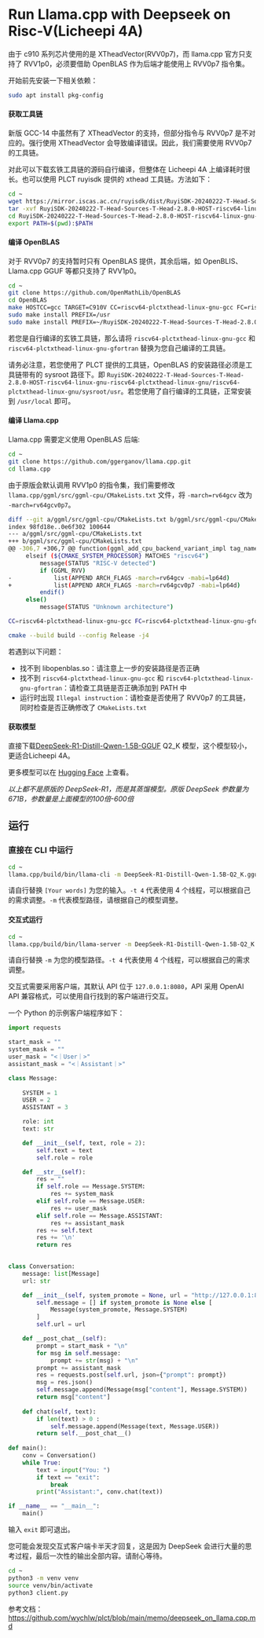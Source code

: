 # Run Llama.cpp with Deepseek on Risc-V(Licheepi 4A)



由于 c910 系列芯片使用的是 XTheadVector(RVV0p7)，而 llama.cpp 官方只支持了 RVV1p0，必须要借助 OpenBLAS 作为后端才能使用上 RVV0p7 指令集。



开始前先安装一下相关依赖：

```bash
sudo apt install pkg-config
```



#### 获取工具链

新版 GCC-14 中虽然有了 XTheadVector 的支持，但部分指令与 RVV0p7 是不对应的。强行使用 XTheadVector 会导致编译错误。因此，我们需要使用 RVV0p7 的工具链。

对此可以下载玄铁工具链的源码自行编译，但整体在 Licheepi 4A 上编译耗时很长。也可以使用 PLCT ruyisdk 提供的 xthead 工具链。方法如下：

```bash
cd ~
wget https://mirror.iscas.ac.cn/ruyisdk/dist/RuyiSDK-20240222-T-Head-Sources-T-Head-2.8.0-HOST-riscv64-linux-gnu-riscv64-plctxthead-linux-gnu.tar.xz
tar -xvf RuyiSDK-20240222-T-Head-Sources-T-Head-2.8.0-HOST-riscv64-linux-gnu-riscv64-plctxthead-linux-gnu.tar.xz
cd RuyiSDK-20240222-T-Head-Sources-T-Head-2.8.0-HOST-riscv64-linux-gnu-riscv64-plctxthead-linux-gnu/bin
export PATH=$(pwd):$PATH
```



#### 编译 OpenBLAS

对于 RVV0p7 的支持暂时只有 OpenBLAS 提供，其余后端，如 OpenBLIS、Llama.cpp GGUF 等都只支持了 RVV1p0。

```bash
cd ~
git clone https://github.com/OpenMathLib/OpenBLAS
cd OpenBLAS
make HOSTCC=gcc TARGET=C910V CC=riscv64-plctxthead-linux-gnu-gcc FC=riscv64-plctxthead-linux-gnu-gfortran
sudo make install PREFIX=/usr
sudo make install PREFIX=~/RuyiSDK-20240222-T-Head-Sources-T-Head-2.8.0-HOST-riscv64-linux-gnu-riscv64-plctxthead-linux-gnu/riscv64-plctxthead-linux-gnu/sysroot/usr
```

若您是自行编译的玄铁工具链，那么请将 `riscv64-plctxthead-linux-gnu-gcc` 和 `riscv64-plctxthead-linux-gnu-gfortran` 替换为您自己编译的工具链。

请务必注意，若您使用了 PLCT 提供的工具链，OpenBLAS 的安装路径必须是工具链带有的 sysroot 路径下。即 `RuyiSDK-20240222-T-Head-Sources-T-Head-2.8.0-HOST-riscv64-linux-gnu-riscv64-plctxthead-linux-gnu/riscv64-plctxthead-linux-gnu/sysroot/usr`。若您使用了自行编译的工具链，正常安装到 `/usr/local` 即可。



#### 编译 Llama.cpp

Llama.cpp 需要定义使用 OpenBLAS 后端:

```bash
cd ~
git clone https://github.com/ggerganov/llama.cpp.git
cd llama.cpp
```



由于原版会默认调用 RVV1p0 的指令集，我们需要修改 `llama.cpp/ggml/src/ggml-cpu/CMakeLists.txt` 文件，将 `-march=rv64gcv` 改为 `-march=rv64gcv0p7`。

```bash
diff --git a/ggml/src/ggml-cpu/CMakeLists.txt b/ggml/src/ggml-cpu/CMakeLists.txt
index 98fd18e..0e6f302 100644
--- a/ggml/src/ggml-cpu/CMakeLists.txt
+++ b/ggml/src/ggml-cpu/CMakeLists.txt
@@ -306,7 +306,7 @@ function(ggml_add_cpu_backend_variant_impl tag_name)
     elseif (${CMAKE_SYSTEM_PROCESSOR} MATCHES "riscv64")
         message(STATUS "RISC-V detected")
         if (GGML_RVV)
-            list(APPEND ARCH_FLAGS -march=rv64gcv -mabi=lp64d)
+            list(APPEND ARCH_FLAGS -march=rv64gcv0p7 -mabi=lp64d)
         endif()
     else()
         message(STATUS "Unknown architecture")
```



```bash
CC=riscv64-plctxthead-linux-gnu-gcc FC=riscv64-plctxthead-linux-gnu-gfortran cmake -B build -DGGML_BLAS=ON -DGGML_BLAS_VENDOR=OpenBLAS

cmake --build build --config Release -j4
```



若遇到以下问题：

- 找不到 libopenblas.so：请注意上一步的安装路径是否正确
- 找不到 `riscv64-plctxthead-linux-gnu-gcc` 和 `riscv64-plctxthead-linux-gnu-gfortran`：请检查工具链是否正确添加到 PATH 中
- 运行时出现 `Illegal instruction`：请检查是否使用了 RVV0p7 的工具链，同时检查是否正确修改了 `CMakeLists.txt`



#### 获取模型

直接下载[DeepSeek-R1-Distill-Qwen-1.5B-GGUF](https://huggingface.co/unsloth/DeepSeek-R1-Distill-Qwen-1.5B-GGUF) Q2_K 模型，这个模型较小，更适合Licheepi 4A。

更多模型可以在 [Hugging Face](https://huggingface.co/collections/unsloth/deepseek-r1-all-versions-678e1c48f5d2fce87892ace5) 上查看。

*以上都不是原版的 DeepSeek-R1，而是其蒸馏模型。原版 DeepSeek 参数量为 671B，参数量是上面模型的100倍-600倍*

## 运行



### 直接在 CLI 中运行



```bash
cd ~
llama.cpp/build/bin/llama-cli -m DeepSeek-R1-Distill-Qwen-1.5B-Q2_K.gguf -t 4 --prompt '<｜User｜>你好！<｜Assistant｜>' -no-cnv
```



请自行替换 `[Your words]` 为您的输入。`-t 4` 代表使用 4 个线程，可以根据自己的需求调整。`-m` 代表模型路径，请根据自己的模型调整。

#### 交互式运行

```bash
cd ~
llama.cpp/build/bin/llama-server -m DeepSeek-R1-Distill-Qwen-1.5B-Q2_K.gguf -t 4
```



请自行替换 `-m` 为您的模型路径。`-t 4` 代表使用 4 个线程，可以根据自己的需求调整。

交互式需要采用客户端，其默认 API 位于 `127.0.0.1:8080`，API 采用 OpenAI API 兼容格式，可以使用自行找到的客户端进行交互。

一个 Python 的示例客户端程序如下：

```python
import requests

start_mask = ""
system_mask = ""
user_mask = "<｜User｜>"
assistant_mask = "<｜Assistant｜>"

class Message:
    
    SYSTEM = 1
    USER = 2
    ASSISTANT = 3

    role: int
    text: str

    def __init__(self, text, role = 2):
        self.text = text
        self.role = role

    def __str__(self):
        res = ""
        if self.role == Message.SYSTEM:
            res += system_mask
        elif self.role == Message.USER:
            res += user_mask
        elif self.role == Message.ASSISTANT:
            res += assistant_mask
        res += self.text
        res += '\n'
        return res
    

class Conversation:
    message: list[Message]
    url: str

    def __init__(self, system_promote = None, url = "http://127.0.0.1:8080/completion"):
        self.message = [] if system_promote is None else [
            Message(system_promote, Message.SYSTEM)
        ]
        self.url = url

    def __post_chat__(self):
        prompt = start_mask + "\n"
        for msg in self.message:
            prompt += str(msg) + "\n"
        prompt += assistant_mask
        res = requests.post(self.url, json={"prompt": prompt})
        msg = res.json()
        self.message.append(Message(msg["content"], Message.SYSTEM))
        return msg["content"]
    
    def chat(self, text):
        if len(text) > 0 :
            self.message.append(Message(text, Message.USER))
        return self.__post_chat__()
    
def main():
    conv = Conversation()
    while True:
        text = input("You: ")
        if text == "exit":
            break
        print("Assistant:", conv.chat(text))

if __name__ == "__main__":
    main()
```



输入 `exit` 即可退出。

您可能会发现交互式客户端卡半天才回复，这是因为 DeepSeek 会进行大量的思考过程，最后一次性的输出全部内容。请耐心等待。

```bash
cd ~
python3 -m venv venv
source venv/bin/activate
python3 client.py
```

参考文档：https://github.com/wychlw/plct/blob/main/memo/deepseek_on_llama.cpp.md

